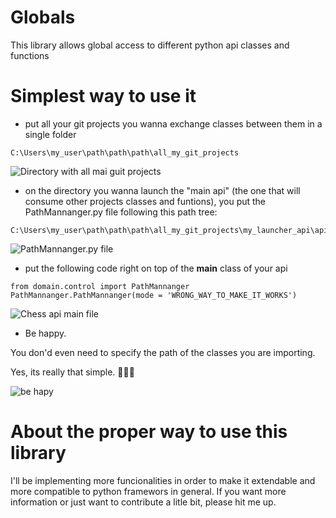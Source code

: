 # Globals
This library allows global access to different python api classes and functions

# Simplest way to use it

- put all your git projects you wanna exchange classes between them in a single folder
```
C:\Users\my_user\path\path\path\all_my_git_projects
```
![Directory with all mai guit projects](https://i.pinimg.com/originals/85/69/13/856913a6ab812d67a54e1b9e0feeb6dd.png)


- on the directory you wanna launch the "main api" (the one that will consume other projects classes and funtions), 
you put the PathMannanger.py file following this path tree:
```
C:\Users\my_user\path\path\path\all_my_git_projects\my_launcher_api\api\src\domain\control\PathMannanger.py
```
![PathMannanger.py file](https://i.pinimg.com/originals/d1/a3/3e/d1a33efcc8880eefadec49f503352429.png)

- put the following code right on top of the __main__ class of your api
```
from domain.control import PathMannanger
PathMannanger.PathMannanger(mode = 'WRONG_WAY_TO_MAKE_IT_WORKS')
```
![Chess api main file](https://i.pinimg.com/originals/b0/8f/f7/b08ff711e5a04ee88ec9eb65d6a04a28.png)

- Be happy. 

You don'd even need to specify the path of the classes you are importing.

Yes, its really that simple. 🌈✨🎇

![be hapy](https://i.pinimg.com/originals/9a/73/d0/9a73d02d6552502c748e436edacf1994.png)


# About the proper way to use this library
I'll be implementing more funcionalities in order to make it extendable and more compatible to python framewors in general.
If you want more information or just want to contribute a litle bit, please hit me up.
